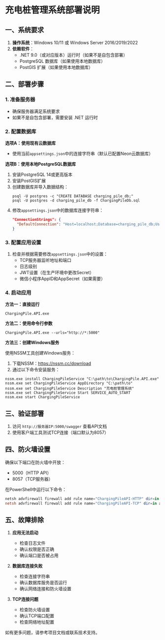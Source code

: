 # 充电桩管理系统部署说明

## 一、系统要求

1. **操作系统**：Windows 10/11 或 Windows Server 2016/2019/2022
2. **依赖软件**：
   - .NET 9.0（或对应版本）运行时（如果不是自包含部署）
   - PostgreSQL 数据库（如果使用本地数据库）
   - PostGIS 扩展（如果使用本地数据库）

## 二、部署步骤

### 1. 准备服务器

- 确保服务器满足系统要求
- 如果不是自包含部署，需要安装 .NET 运行时

### 2. 配置数据库

**选项A：使用现有云数据库**
- 使用当前`appsettings.json`中的连接字符串（默认已配置Neon云数据库）

**选项B：使用本地PostgreSQL数据库**
1. 安装PostgreSQL 14或更高版本
2. 安装PostGIS扩展
3. 创建数据库并导入数据结构：
   ```
   psql -U postgres -c "CREATE DATABASE charging_pile_db;"
   psql -U postgres -d charging_pile_db -f ChargingPileDb.sql
   ```
4. 修改`appsettings.json`中的数据库连接字符串：
   ```json
   "ConnectionStrings": {
     "DefaultConnection": "Host=localhost;Database=charging_pile_db;Username=postgres;Password=你的密码;SSL Mode=Prefer;"
   }
   ```

### 3. 配置应用设置

1. 检查并根据需要修改`appsettings.json`中的设置：
   - TCP服务器监听地址和端口
   - 日志级别
   - JWT设置（在生产环境中更改Secret）
   - 微信小程序AppID和AppSecret（如果需要）

### 4. 启动应用

**方法一：直接运行**
```
ChargingPile.API.exe
```

**方法二：使用命令行参数**
```
ChargingPile.API.exe --urls="http://*:5000"
```

**方法三：创建Windows服务**

使用NSSM工具创建Windows服务：
1. 下载NSSM：https://nssm.cc/download
2. 通过以下命令安装服务：
```
nssm.exe install ChargingPileService "C:\path\to\ChargingPile.API.exe"
nssm.exe set ChargingPileService AppDirectory "C:\path\to"
nssm.exe set ChargingPileService Description "充电桩管理系统"
nssm.exe set ChargingPileService Start SERVICE_AUTO_START
nssm.exe start ChargingPileService
```

## 三、验证部署

1. 访问 `http://服务器IP:5000/swagger` 查看API文档
2. 使用客户端工具测试TCP连接（端口默认为8057）

## 四、防火墙设置

确保以下端口在防火墙中开放：
- 5000（HTTP API）
- 8057（TCP服务器）

在PowerShell中运行以下命令：
```powershell
netsh advfirewall firewall add rule name="ChargingPileAPI-HTTP" dir=in action=allow protocol=TCP localport=5000
netsh advfirewall firewall add rule name="ChargingPileAPI-TCP" dir=in action=allow protocol=TCP localport=8057
```

## 五、故障排除

1. **应用无法启动**
   - 检查日志文件
   - 确认权限是否正确
   - 确认端口是否被占用

2. **数据库连接失败**
   - 检查连接字符串
   - 确认数据库服务是否运行
   - 确认网络连接和防火墙设置

3. **TCP连接问题**
   - 检查防火墙设置
   - 确认TCP端口配置
   - 检查网络地址配置

如有更多问题，请参考项目文档或联系技术支持。 